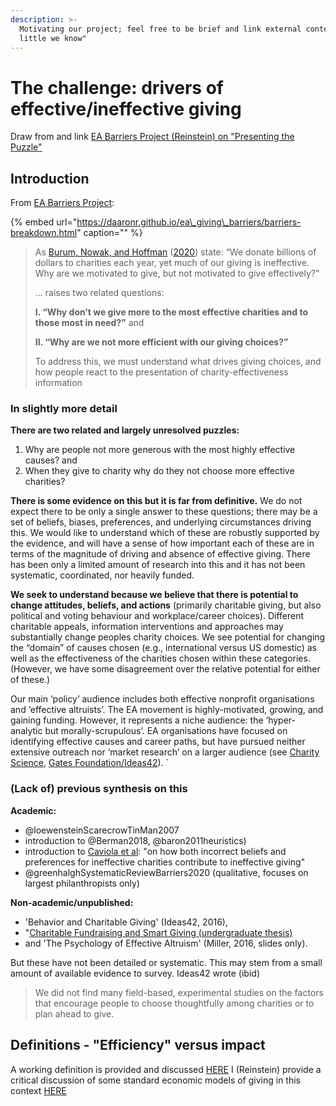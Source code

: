 ```yaml
---
description: >-
  Motivating our project; feel free to be brief and link external content.  "How
  little we know"
---
```


# The challenge: drivers of effective/ineffective giving

Draw from and link [EA Barriers Project \(Reinstein\) on "Presenting the Puzzle"](https://daaronr.github.io/ea_giving_barriers/present-puzzle.html)

## Introduction

From [EA Barriers Project](https://daaronr.github.io/ea_giving_barriers/present-puzzle.html):

{% embed url="https://daaronr.github.io/ea\_giving\_barriers/barriers-breakdown.html" caption="" %}

> As [Burum, Nowak, and Hoffman](https://daaronr.github.io/ea_giving_barriers/present-puzzle.html#ref-burumEvolutionaryExplanationIneffective2020) \([2020](https://daaronr.github.io/ea_giving_barriers/present-puzzle.html#ref-burumEvolutionaryExplanationIneffective2020)\) state: “We donate billions of dollars to charities each year, yet much of our giving is ineffective. Why are we motivated to give, but not motivated to give effectively?”
>
> ... raises two related questions:
>
> **I. “Why don’t we give more to the most effective charities and to those most in need?”** and
>
> **II. “Why are we not more efficient with our giving choices?”**
>
> To address this, we must understand what drives giving choices, and how people react to the presentation of charity-effectiveness information

### In slightly more detail

**There are two related and largely unresolved puzzles:**

1. Why are people not more generous with the most highly effective causes? and
2. When they give to charity why do they not choose more effective charities?

**There is some evidence on this but it is far from definitive.** We do not expect there to be only a single answer to these questions; there may be a set of beliefs, biases, preferences, and underlying circumstances driving this. We would like to understand which of these are robustly supported by the evidence, and will have a sense of how important each of these are in terms of the magnitude of driving and absence of effective giving. There has been only a limited amount of research into this and it has not been systematic, coordinated, nor heavily funded.

**We seek to understand because we believe that there is potential to change attitudes, beliefs, and actions** \(primarily charitable giving, but also political and voting behaviour and workplace/career choices\). Different charitable appeals, information interventions and approaches may substantially change peoples charity choices. We see potential for changing the “domain” of causes chosen \(e.g., international versus US domestic\) as well as the effectiveness of the charities chosen within these categories. \(However, we have some disagreement over the relative potential for either of these.\)

Our main ‘policy’ audience includes both effective nonprofit organisations and ‘effective altruists’. The EA movement is highly-motivated, growing, and gaining funding. However, it represents a niche audience: the ‘hyper-analytic but morally-scrupulous’. EA organisations have focused on identifying effective causes and career paths, but have pursued neither extensive outreach nor ‘market research’ on a larger audience \(see [Charity Science](http://www.charityscience.com/operations-details/scaling-down-charity-science-outreach), [Gates Foundation/Ideas42](http://www.ideas42.org/wp-content/uploads/2018/08/ideas42-Best-of-Intentions_Charitable-Giving-1.pdf)\). \`

### \(Lack of\) previous synthesis on this

**Academic:**

* @loewensteinScarecrowTinMan2007
* introduction to @Berman2018, @baron2011heuristics\)
* introduction to [Caviola et al](http://journal.sjdm.org/19/190810/jdm190810.pdf): "on how both incorrect beliefs and preferences for ineffective charities contribute to ineffective giving"
* @greenhalghSystematicReviewBarriers2020 \(qualitative, focuses on largest philanthropists only\)

**Non-academic/unpublished:**

* 'Behavior and Charitable Giving' \(Ideas42, 2016\),
* "[Charitable Fundraising and Smart Giving \(undergraduate thesis\)](https://aarongertler.net/wp-content/uploads/2018/01/Aaron-Gertler-Senior-Thesis-full-bibliography-1.pdf)
* and 'The Psychology of Effective Altruism' \(Miller, 2016, slides only\).

But these have not been detailed or systematic. This may stem from a small amount of available evidence to survey. Ideas42 wrote \(ibid\)

> We did not find many field-based, experimental studies on the factors that encourage people to choose thoughtfully among charities or to plan ahead to give.

## Definitions - "Efficiency" versus impact <a id="def-impact"></a>

A working definition is provided and discussed [HERE](https://daaronr.github.io/ea_giving_barriers/present-puzzle.html#def-impact) I \(Reinstein\) provide a critical discussion of some standard economic models of giving in this context [HERE](https://daaronr.github.io/ea_giving_barriers/present-puzzle.html#why-puzzle)

